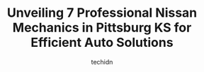 ---
layout: ampstory
image: https://images.unsplash.com/photo-1555428691-388bb2e62bbb?ixlib=rb-4.0.3&ixid=MnwxMjA3fDB8MHxwaG90by1wYWdlfHx8fGVufDB8fHx8&auto=format&fit=crop&w=640&h=853&q=80
author: techidn
featured: false
description: Looking for reliable and skilled Nissan Mechanic in Pittsburg KS, USA? Your search ends here with the 7 best Nissan Mechanic in town. With their expertise and commitment to delivering except
title: Unveiling 7 Professional Nissan Mechanics in Pittsburg KS for Efficient Auto Solutions
cover:
   title: Unveiling 7 Professional Nissan Mechanics in Pittsburg KS for Efficient Auto Solutions
   subtitle: Rickpate
   background: https://images.unsplash.com/photo-1555428691-388bb2e62bbb?ixlib=rb-4.0.3&ixid=MnwxMjA3fDB8MHxwaG90by1wYWdlfHx8fGVufDB8fHx8&auto=format&fit=crop&w=640&h=853&q=80

pages: 
 - layout: thirds
   top: <h1>#1 Kings Automotive Services, Inc.</h1>
   bottom: "<p>They did a couple of jobs for me on my 39 Ford coupe. The work was excellent and the charges were fair. Will use again. Thank you, Kings</p>"
   background: https://www.knot35.com/toplist/wp-content/uploads/2023/06/best-nissan-mechanic-1-in-pittsburg-ks-1685837842.jpeg
   backgroundblur: true
 - layout: thirds
   top: <h1>#2 Neptune Auto Repair Center</h1>
   bottom: "<p>902 W 4th St, Pittsburg, KS 66762, United States</p>"
   background: https://www.knot35.com/toplist/wp-content/uploads/2023/06/best-nissan-mechanic-2-in-pittsburg-ks-1685837842.jpeg
   cta:
      link: https://www.knot35.com/toplist/unveiling-7-professional-nissan-mechanics-in-pittsburg-ks-for-efficient-auto-solutions/
      text: Unveiling 7 Professional Nissan Mechanics in Pittsburg KS for Efficient Auto Solutions
 - layout: thirds
   top: <h1>#3 Randys Auto Repair</h1>
   bottom: "<p>402 N Smith St, Pittsburg, KS 66762, United States</p>"
   background: https://www.knot35.com/toplist/wp-content/uploads/2023/06/best-nissan-mechanic-3-in-pittsburg-ks-1685837842.jpeg
   cta:
      link: https://www.knot35.com/toplist/unveiling-7-professional-nissan-mechanics-in-pittsburg-ks-for-efficient-auto-solutions/
      text: Unveiling 7 Professional Nissan Mechanics in Pittsburg KS for Efficient Auto Solutions
 - layout: thirds
   top: <h1>#4 Vietti Auto Body Shop</h1>
   bottom: "<p>315 E 4th St, Pittsburg, KS 66762, United States</p>"
   background: https://images.unsplash.com/photo-1564951434112-64d74cc2a2d7?ixlib=rb-4.0.3&ixid=MnwxMjA3fDB8MHxwaG90by1wYWdlfHx8fGVufDB8fHx8&auto=format&fit=crop&w=640&h=853&q=80
   cta:
      link: https://www.knot35.com/toplist/unveiling-7-professional-nissan-mechanics-in-pittsburg-ks-for-efficient-auto-solutions/
      text: Unveiling 7 Professional Nissan Mechanics in Pittsburg KS for Efficient Auto Solutions
 - layout: thirds
   top: <h1>#5 J and J Auto Repair</h1>
   bottom: "<p>127 W 15th St, Pittsburg, KS 66762, United States</p>"
   background: https://images.unsplash.com/photo-1561679660-d00ee1e0dc8e?ixlib=rb-4.0.3&ixid=MnwxMjA3fDB8MHxwaG90by1wYWdlfHx8fGVufDB8fHx8&auto=format&fit=crop&w=640&h=853&q=80
   cta:
      link: https://www.knot35.com/toplist/unveiling-7-professional-nissan-mechanics-in-pittsburg-ks-for-efficient-auto-solutions/
      text: Unveiling 7 Professional Nissan Mechanics in Pittsburg KS for Efficient Auto Solutions
 - layout: thirds
   top: <h1>#6 NAPA Auto Parts - Pittsburg Automotive Supply Inc</h1>
   bottom: "<p>503 N Locust St, Pittsburg, KS 66762, United States</p>"
   background: https://images.unsplash.com/photo-1489648022186-8f49310909a0?ixlib=rb-4.0.3&ixid=MnwxMjA3fDB8MHxwaG90by1wYWdlfHx8fGVufDB8fHx8&auto=format&fit=crop&w=640&h=853&q=80
   cta:
      link: https://www.knot35.com/toplist/unveiling-7-professional-nissan-mechanics-in-pittsburg-ks-for-efficient-auto-solutions/
      text: Unveiling 7 Professional Nissan Mechanics in Pittsburg KS for Efficient Auto Solutions
 - layout: thirds
   top: <h1>#7 Walmart Auto Care Centers</h1>
   bottom: "<p>2710 N Broadway St, Pittsburg, KS 66762, United States</p>"
   background: https://images.unsplash.com/photo-1549241520-425e3dfc01cb?ixlib=rb-4.0.3&ixid=MnwxMjA3fDB8MHxwaG90by1wYWdlfHx8fGVufDB8fHx8&auto=format&fit=crop&w=640&h=853&q=80
   cta:
      link: https://www.knot35.com/toplist/unveiling-7-professional-nissan-mechanics-in-pittsburg-ks-for-efficient-auto-solutions/
      text: Unveiling 7 Professional Nissan Mechanics in Pittsburg KS for Efficient Auto Solutions
 - layout: thirds
   middle: Continue reading...
   background: https://images.unsplash.com/photo-1540457036297-448b6b99e91c?ixlib=rb-4.0.3&ixid=MnwxMjA3fDB8MHxwaG90by1wYWdlfHx8fGVufDB8fHx8&auto=format&fit=crop&w=640&h=853&q=80
   cta:
      link: https://www.knot35.com/toplist/unveiling-7-professional-nissan-mechanics-in-pittsburg-ks-for-efficient-auto-solutions/
      text: Unveiling 7 Professional Nissan Mechanics in Pittsburg KS for Efficient Auto Solutions
      
---